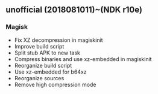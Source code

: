 ## unofficial (2018081011)~(NDK r10e) 

### Magisk
- Fix XZ decompression in magiskinit
- Improve build script
- Split stub APK to new task
- Compress binaries and use xz-embedded in magiskinit
- Reorganize build script
- Use xz-embedded for b64xz
- Reorganize sources
- Remove high compression mode
